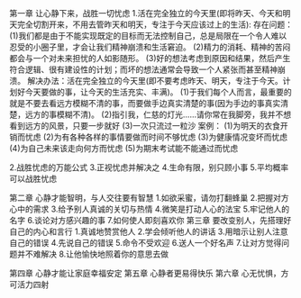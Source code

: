 第一章 让心静下来，战胜一切忧虑
  1.活在完全独立的今天里(即将昨天、今天和明天完全切割开来，不用去管昨天和明天，专注于今天应该过上的生活):
    存在问题：
    (1)我们都是由于不能实现既定的目标而无法控制自己，总是局限在一个令人难以忍受的小圈子里，才会让我们精神崩溃和生活窘迫。
    (2)精力的消耗、精神的苦闷都会与一个对未来担忧的人如影随形。
    (3)好的想法考虑到原因和结果，然后产生符合逻辑、很有建设性的计划；而坏的想法通常会导致一个人紧张而甚至精神崩溃。
    解决办法：活在完全独立的今天里(即不要考虑昨天、明天，专注于今天。计划好今天要做的事，让今天的生活充实、丰满)。
    (1)于我们每个人而言，最重要的就是不要去看远方模糊不清的事，而要做手边真实清楚的事(因为手边的事真实清楚，远方的事模糊不清)。
    (2)指引我，仁慈的灯光......请你常在我脚旁，我并不想看到远方的风景，只要一步就好
    (3)一次只流过一粒沙
    案例：
    (1)为明天的衣食开销而忧虑
    (2)为有各种各样的事情要做而时间不够忧虑
    (3)为健康情况变坏而忧虑
    (4)为自己未来该走向何方而忧虑
    (5)为期末考试能不能通过而忧虑

  2.战胜忧虑的万能公式
  3.正视忧虑并解决之
  4.生命有限，别只顾小事
  5.平均概率可以战胜忧虑

第二章 心静才能智明，与人交往要有智慧
  1.如欲采蜜，请勿打翻蜂巢
  2.把握对方心中的需求
  3.给予别人真诚的关切与热情
  4.微笑是打动人心的法宝
  5.牢记他人的名字
  6.谈论对方感兴趣的事
  7.如何使人即刻喜欢你
第三章 要改变别人，先搭理好自己的内心和言行
  1.真诚地赞赏他人
  2.学会倾听他人的讲话
  3.用暗示让别人注意自己的错误
  4.先说自己的错误
  5.命令不受欢迎
  6.送人一个好名声
  7.让对方觉得问题并不难解决
  8.让他愉快地照着你的意思去做

第四章 心静才能让家庭幸福安定
第五章 心静者更易得快乐
第六章 心无忧惧，方可活力四射